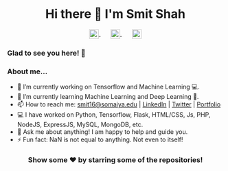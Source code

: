 <h1 align="center">Hi there 👋 I'm Smit Shah<br></h1>
  <p align="center">
      <a href="https://twitter.com/Smitsms16">
        <img align="center" alt="Smit's Twitter" width="22px" src="https://cdn.jsdelivr.net/npm/simple-icons@v3/icons/twitter.svg" />
      </a>&nbsp;&nbsp;&nbsp;&nbsp;&nbsp;
      <a href="https://linkedin.com/in/smit-m-shah">
        <img align="center" alt="Smit's Linkdein" width="22px" src="https://cdn.jsdelivr.net/npm/simple-icons@v3/icons/linkedin.svg"/>
      </a>&nbsp;&nbsp;&nbsp;&nbsp;&nbsp;
      <a href="https://github.com/smit-sms">
        <img align="center" alt="Smit's Github" width="22px" src="https://cdn.jsdelivr.net/npm/simple-icons@v3/icons/github.svg" />
      </a>
 	</p>
  
### Glad to see you here! 🤩

### About me...

- 🔭 I’m currently working on Tensorflow and Machine Learning 💻.
- 🌱 I’m currently learning Machine Learning and Deep Learning 🚀.
- 📫 How to reach me: [smit16@somaiya.edu](mailto:smit16@somaiya.edu) | [LinkedIn](https://linkedin.com/in/smit-m-shah) | [Twitter](https://twitter.com/Smitsms16) | [Portfolio](https://smit-sms.github.io/)
- 💻 I have worked on Python, Tensorflow, Flask, HTML/CSS, Js, PHP, NodeJS, ExpressJS, MySQL, MongoDB, etc.
- 💬 Ask me about anything! I am happy to help and guide you.
- ⚡ Fun fact: NaN is not equal to anything. Not even to itself!

<h3 align="center">Show some ❤️ by starring some of the repositories!</h3>

